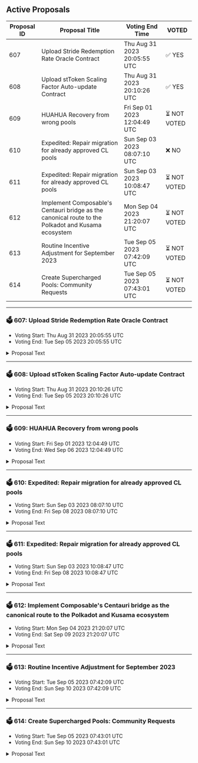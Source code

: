 ## Active Proposals

| Proposal ID | Proposal Title | Voting End Time | VOTED |
|-------------|----------------|-----------------|-------|
| 607 | Upload Stride Redemption Rate Oracle Contract | Thu Aug 31 2023 20:05:55 UTC | ✅ YES |
| 608 | Upload stToken Scaling Factor Auto-update Contract | Thu Aug 31 2023 20:10:26 UTC | ✅ YES |
| 609 | HUAHUA Recovery from wrong pools | Fri Sep 01 2023 12:04:49 UTC | ⏳ NOT VOTED |
| 610 | Expedited: Repair migration for already approved CL pools | Sun Sep 03 2023 08:07:10 UTC | ❌ NO |
| 611 | Expedited: Repair migration for already approved CL pools | Sun Sep 03 2023 10:08:47 UTC | ⏳ NOT VOTED |
| 612 | Implement Composable's Centauri bridge as the canonical route to the Polkadot and Kusama ecosystem | Mon Sep 04 2023 21:20:07 UTC | ⏳ NOT VOTED |
| 613 | Routine Incentive Adjustment for September 2023 | Tue Sep 05 2023 07:42:09 UTC | ⏳ NOT VOTED |
| 614 | Create Supercharged Pools: Community Requests | Tue Sep 05 2023 07:43:01 UTC | ⏳ NOT VOTED |

---

### 🗳 607: Upload Stride Redemption Rate Oracle Contract
- Voting Start: Thu Aug 31 2023 20:05:55 UTC
- Voting End: Tue Sep 05 2023 20:05:55 UTC

<details>
<summary>Proposal Text</summary>
 
Passing this proposal will upload the Stride Redemption Rate Oracle Contract to the Osmosis chain 

 ## Summary 

 The Stride Redemption Rate Oracle Contract uses an interchain account (ICA) to provide the redemption rates of Stride's stTokens to the Osmosis blockchain in a decentralized manner. 

 If uploaded to Osmosis, the Oracle Contract's feeds could be used to 1) trustlessly handle the scaling factor for stToken stableswap pools, and 2) could be integrated with Mars' oracle implementation to provide a more dependable oracle price for stTokens. 

 ## Details 

 stTokens represent underlying staked tokens, which are controlled by the Stride blockchain. At any time, a user may use his stToken to redeem a certain amount of its underlying token. The amount of underlying tokens a single stToken can redeem is called the redemption rate. For example, on the Stride blockchain 1 stATOM can currently be used to redeem 1.205 ATOM. To continue with the example, the market price of stATOM vs ATOM may fluctuate - but the true stATOM vs ATOM value is the redemption rate. 

 The Oracle Contract uses an ICA to provide redemption rates for Stride's stTokens to the Osmosis blockchain in a decentralized manner. As mentioned above, stToken redemption rates on Osmosis can be used to trustlessly manage the scaling factors for stToken stableswap pools and to strengthen stToken price oracles on Osmosis. 

 ## Contract information 

 **Release**: [v1.0.0](https://github.com/Stride-Labs/ica-oracle/releases/tag/v1.0.0) 

 **Git Commit**: `2fdf76f3ba4fad6a20a6d10d77c0511f2439b6c3` 

 **Code Repository**: [https://github.com/Stride-Labs/ica-oracle](https://github.com/Stride-Labs/ica-oracle) 

 **Compiler**: `cosmwasm/rust-optimizer:0.14.0` 

 **Checksum**: `5ee10302357ff0f8531fe00029cd35cfe5a2c521c6a818cee06cd61a3df0cb42` 

 **Forum Thread**: [https://forum.osmosis.zone/t/upload-stride-redemption-rate-oracle-contract/248](https://forum.osmosis.zone/t/upload-stride-redemption-rate-oracle-contract/248) 
</details>

---

### 🗳 608: Upload stToken Scaling Factor Auto-update Contract
- Voting Start: Thu Aug 31 2023 20:10:26 UTC
- Voting End: Tue Sep 05 2023 20:10:26 UTC

<details>
<summary>Proposal Text</summary>
 
Passing this proposal will upload the stToken Scaling Factor Auto-update Contract to the Osmosis chain 

 ## Summary 

 The stToken Scaling Factor Auto-update Contract makes use of the Stride Redemption Rate Oracle Contract to automatically update the scaling factor for stToken stableswap pools, such as the stOSMO-OSMO pool. 

 Currently, the scaling factor for stToken stableswap pools is updated every several days using a multisig address controlled by the Stride Association. By using the Auto-update Contract the Stride Association can relinquish this responsibility, which would thereafter be carried out in an automatic and fully trustless manner. 

 ## Details 

 Normal stableswap pools concentrate the two tokens at a 1:1 ratio, which is ideal for USD stablecoins. But Osmosis stableswap pools have an optional scaling factor, which enables the concentration ratio to be continually scaled. This scaling factor is utilized for stToken stableswap pools, because stTokens constantly appreciate in value against their underlying tokens. 

 Currently, it is the responsibility of a Stride Association multisig address to gradually increase the concentration ratios on several stToken stableswap pools. But that process can now be automated. 

 For example, the stOSMO:OSMO redemption rate is currently 1:1.148. Soon, the Stride Redemption Rate Oracle Contract could feed this redemption rate to Osmosis. Then the stToken Scaling Factor Auto-update Contract would take the stOSMO redemption rate and use it to adjust the scaling factor / concentration ratio on the stOSMO/OSMO stableswap pool. 

 Note that once these two contracts are uploaded, a further governance proposal would be required for the Stride Association multisig to relinquish control of stToken pool scaling factors to the Auto-update Contract. 

 ## Contract information 

 **Release**: [v1.0.0](https://github.com/Stride-Labs/st-scaling-factor/releases/tag/v1.0.0) 

 **Git Commit**: `7e75ff9e92755a4ad284a8f07b332f4d5b444062` 

 **Code repository**: [https://github.com/Stride-Labs/st-scaling-factor](https://github.com/Stride-Labs/st-scaling-factor) 

 **Compiler**: `cosmwasm/rust-optimizer:0.12.13` 

 **Checksum**: `57f5ec7f8e2848d53e8164c80272cdff311cc844c70d0b15b71712cbc2ec034c` 

 **Forum Thread**: [https://forum.osmosis.zone/t/upload-sttoken-scaling-factor-auto-update-contract/249](https://forum.osmosis.zone/t/upload-sttoken-scaling-factor-auto-update-contract/249) 
</details>

---

### 🗳 609: HUAHUA Recovery from wrong pools
- Voting Start: Fri Sep 01 2023 12:04:49 UTC
- Voting End: Wed Sep 06 2023 12:04:49 UTC

<details>
<summary>Proposal Text</summary>
 
This proposal seeks a Governance approval to merge the code needed to recover 6B HUAHUA stuck into wrong pools into the osmosis codebase.
Here you can find a [detailed description of the incident](https://commonwealth.im/osmosis/discussion/6497-recovering-huahua-wrong-external-incentives)
And here you can find the [forum thread](https://forum.osmosis.zone/t/save-6bn-huahua-from-locked-pool/238 with the resolution proposal.)

- Vote YES if you want to allow Chihuahua to recover the 6B HUAHUA
- Vote NO if you don't want to allow Chihuahua to recover the 6B HUAHUA
</details>

---

### 🗳 610: Expedited: Repair migration for already approved CL pools
- Voting Start: Sun Sep 03 2023 08:07:10 UTC
- Voting End: Fri Sep 08 2023 08:07:10 UTC

<details>
<summary>Proposal Text</summary>
 
There was a code bug in the logic that executed [Proposal 597](https://www.mintscan.io/osmosis/proposals/597). This has resulted in there being only one Supercharged pool linked to its corresponding Classic pool (stATOM/ATOM). 

This has the impact that: 
* Classic positions cannot be migrated to the new Supercharged Pools. 
* Incentives are only being sent to the Supercharged pools, not the already established full range classic positions as well. 
* Liquidity in Supercharged pools is over-incentivized until this proposal passes. 

This proposal restores the Classic to Supercharged pool links and allows incentives to be distributed as intended. This is an expedited proposal in order to minimize the time that incentives are distributed incorrectly. 

As an expedited proposal, this proposal will pass as long as two-thirds of voting power votes within the first 24 hours. This will cause incentives to resume distribution to Classic pools at Epoch on the 5th September. If this threshold is not met, then this proposal will revert to a five-day proposal, and intended incentive distribution will resume on the 9th September if the proposal is successful.
</details>

---

### 🗳 611: Expedited: Repair migration for already approved CL pools
- Voting Start: Sun Sep 03 2023 10:08:47 UTC
- Voting End: Fri Sep 08 2023 10:08:47 UTC

<details>
<summary>Proposal Text</summary>
 
There was a code bug in the logic that executed [Proposal 597](https://www.mintscan.io/osmosis/proposals/597). This has resulted in there being only one Supercharged pool linked to its corresponding Classic pool (stATOM/ATOM). 

This has the impact that: 
* Classic positions cannot be migrated to the new Supercharged Pools. 
* Incentives are only being sent to the Supercharged pools, not the already established full range classic positions as well. 
* Liquidity in Supercharged pools is over-incentivized until this proposal passes. 

This proposal restores the Classic to Supercharged pool links and allows incentives to be distributed as intended. This is an expedited proposal in order to minimize the time that incentives are distributed incorrectly. 

As an expedited proposal, this proposal will pass as long as two-thirds of voting power votes within the first 24 hours. This will cause incentives to resume distribution to Classic pools at Epoch on the 5th September. If this threshold is not met, then this proposal will revert to a five-day proposal, and intended incentive distribution will resume on the 9th September if the proposal is successful.
</details>

---

### 🗳 612: Implement Composable's Centauri bridge as the canonical route to the Polkadot and Kusama ecosystem
- Voting Start: Mon Sep 04 2023 21:20:07 UTC
- Voting End: Sat Sep 09 2023 21:20:07 UTC

<details>
<summary>Proposal Text</summary>
 
This proposal would recognize Composable's Centauri bridge as the canonical route to the Polkadot and Kusama ecosystem for Osmosis. 

It would also establish Supercharged pools of OSMO/DOT and USDT/DOT as well as signal the migration of incentives from the OSMO/axlDOT pool to the new OSMO/DOT pool. 

## Background

DOT within the Cosmos ecosystem, specifically Osmosis DEX, is currently sourced via multiple bridges provided by a combination of the Moonbeam and Axelar networks. This results in tokens wrapped by multiple protocols to enable axlDOT within Osmosis DEX. 

For increased fungibility in a cross-chain environment, it becomes paramount to reduce the number of networks used to transfer an asset and, thus, reduce the number of times a token must be wrapped from source to destination. 

In the current environment, DOT must be moved into Moonbeam and transferred through Axelar's satellite bridge to reach its final destination on Cosmos. With the introduction of Composable's Centauri bridge, we propose a migration from axlDOT to DOT sourced directly from Polkadot over Centauri, referred to as ibcDOT in this proposal for clarity. 

**About Composable and Centauri**
Composable (comprised of Picasso network on Kusama, and eventually Composable network on Polkadot) acts as an infrastructure layer for asset transfers. The chain is made up of three components: i) the base layer L1, Picasso, which houses Pablo DEX and CosmWasm VM for smart contract deployment within Kusama, ii) Centauri, the transfer layer that enables bridging of assets over IBC, and iii) the composable virtual machine (in development), which enables smart contract orchestration between chains connected via Centauri. 

Centauri is an IBC enabled chain within the Cosmos ecosystem that operates as an intermediary between source and destination to transfer assets via IBC. For example, assets transferred from Picasso (on Kusama) would follow the route of Picasso -> Centauri -> Cosmos Destination Chain; in the case of transfers from Polkadot, and additional hop would be needed and would follow the route of Polkadot -> Picasso -> Centauri -> Cosmos Destination Chain. The transfer routes are able to be abstracted away via frontend, whereas only source and destination are conveyed to the end user. Currently, Centauri connects the Polkadot and Kusama ecosystems, as well as connecting these chains to ten Cosmos app chains. As of the time of writing, Centauri is connected to Cosmos Hub, Osmosis, Neutron, Stride, Umee, Agoric, Stargaze, Secret, Crescent, and Chihuahua within the Cosmos. 

With Centauri being built using IBC, we believe assets entering the Cosmos ecosystem should adhere to the transfer protocol used by the network. Therefore, an IBC-based bridging solution makes the most sense for transferring assets into the Cosmos ecosystem. 

## Method
This proposal would recognize the DOT arriving over the Centauri bridge as the canonical version of DOT, renaming the current DOT in use on Osmosis to axlDOT. 

This proposal directly creates Supercharged Liquidity pools of USDT/DOT and OSMO/DOT with 0.2% spread factors. 

This proposal would also migrate incentives from the OSMO/axlDOT Supercharged pool, 773, to the newly created OSMO/ibcDOT Supercharged pool, at the next monthly incentive proposal. 

## Canonical Status
Canonical status sets the following agreement: 
 **Default Asset List**
Assets will be unprefixed in the app.osmosis.zone default asset list, e.g. DOT with all other bridges' assets being bridge1DOT, bridge2DOT, etc. Osmosis DAO requests that allied/friendly front-ends do the same, though any front-end is free to make its own decisions. 

**Osmosis Incentives** 
The DAO commits to prioritizing the Canonical Bridge assets, incentivizing them earlier and more heavily than the comparable assets of non-canonical bridges. In general, canonical pools should earn substantially more incentives per dollar of liquidity than their counterpart pools–under the base incentives model, not necessarily counting external incentive matching. 

**Forum Thread**:[https://forum.osmosis.zone/t/implement-composable-s-centauri-bridge-as-the-canonical-route-to-the-polkadot-and-kusama-ecosystem/179](https://forum.osmosis.zone/t/implement-composable-s-centauri-bridge-as-the-canonical-route-to-the-polkadot-and-kusama-ecosystem/179)
</details>

---

### 🗳 613: Routine Incentive Adjustment for September 2023
- Voting Start: Tue Sep 05 2023 07:42:09 UTC
- Voting End: Sun Sep 10 2023 07:42:09 UTC

<details>
<summary>Proposal Text</summary>
 
This proposal adjusts the Osmosis Liquidity Incentives emitted to each pool according to the methodology in [Proposal 578](https://www.mintscan.io/osmosis/proposals/578). 

 New Incentives and Targets can be found on the [Chaos Labs Dashboard](https://community-staging.chaoslabs.xyz/osmosis/incentives-optimization). 

 This proposal also actions the additions and migrations of USDT pool incentives passed in Proposals [590](https://www.mintscan.io/osmosis/proposals/590), [591](https://www.mintscan.io/osmosis/proposals/591) and [592](https://www.mintscan.io/osmosis/proposals/592)
</details>

---

### 🗳 614: Create Supercharged Pools: Community Requests
- Voting Start: Tue Sep 05 2023 07:43:01 UTC
- Voting End: Sun Sep 10 2023 07:43:01 UTC

<details>
<summary>Proposal Text</summary>
 
This proposal would create many new Supercharged Liquidity pools, which have either been requested by the community, are upcoming listings, initialized on StreamSwap, or historically had insufficient liquidity compared to trading demand without receiving incentives. 

**Stablecoin Pairings** 
* SILK/USDT 0.05% Spread 
* USK/USDT 0.05% Spread 

**Like Pairings** 
* YieldETH/ETH, 0.05% Spread
* ETH.hole/ETH, 0.05% Spread
* USDT.axl/USDT, 0.05% Spread

**Composable Pairings**
* KSM/OSMO, 0.2% Spread
* KSM/USDT, 0.2% Spread

**StreamSwap Alumni**
* PASG/USDT, 0.2% Spread
* MPWR/USDT, 0.2% Spread
* QSR/USDT, 0.2% Spread
* PICA/USDT, 0.2% Spread
* NLS/USDT, 0.2% Spread
* LORE/USDT, 0.2% Spread
* FLIX/USDT, 0.2% Spread

**High Slippage pools**
* ARCH/USDT, 0.2% Spread
* KUJI/USDT, 0.2% Spread
* LUNC/USDT, 0.2% Spread
* LUNA/USDT, 0.2% Spread
* NTRN/USDT, 0.2% Spread

**Requested**
* BCNA/USDT, 0.2% Spread
* CUDOS/USDT, 0.2% Spread
* JKL/USDT, 0.2% Spread
* MANTA/OSMO, 0.2% Spread
* REGEN/USDT, 0.2% Spread 
* SHD/USDT, 0.2% Spread
* USDC.hole/OSMO, 0.2% Spread
* WHALE/USDT, 0.2% Spread

## Background
During the rollout period, the creation of Supercharged Liquidity pools is permissioned by governance as established in [Proposal 532](https://www.mintscan.io/osmosis/proposals/532). 

## Choice of Pools
The proposed pools are those that have either been requested by the community for listing or have struggled to gain sufficient liquidity to facilitate trading by having consistently high swap APR and no incentives. 

As these are currently tail assets on Osmosis, they are being created with just the one higher spread factor, which should make LPing more profitable for immature markets compared to the current pools in use. 

This is 0.2% for volatile assets and 0.05% for Stable or Equivalent pairings. 

SILK and USK Supercharged pools add USDT pairings for two stablecoin projects that have never been incentivized outside of their native chains. 

YieldETH brings Sommelier's Real Yield ETH strategy into the Cosmos over the Axelar bridge. The addition of a Supercharged liquidity pool for this should allow functional trading to occur with minimal barriers from bridging fees. 

Wormhole pairings do not guarantee inclusion as verified assets, but provide an alternative liquidity route for assets transferred via Wormhole from Ethereum to trade on Osmosis until the future Transmuter contract is in use. 

Composable is preparing to launch the IBC connection to Polkadot, and this proposal would create initial pairings as Supercharged pools. 

StreamSwap alumni often have large pools from the initial launch, but have no stablecoin pairings. Several teams have requested Supercharged pools, so these are being proposed as a category. 

Current volatile Classic pools: 
* ARCH - [1061](https://app.osmosis.zone/pool/1061) - 47% Swap APR
* KUJI - [744](https://app.osmosis.zone/pool/1061) - 47% Swap APR 
* LUNA - [726](https://app.osmosis.zone/pool/726) -18% Swap APR, functional liquidity currently failing to establish on Osmosis. 
* LUNC - [800](https://app.osmosis.zone/pool/800) - 83% Swap APR
* NTRN - [1046](https://app.osmosis.zone/pool/1046) - 67% Swap APR

Requested by their communities include USDT pairings for pools of BCNA, CUDOS, JKL, REGEN, SHD and WHALE. 

MANTA will also be listed soon and wishes to have the liquidity efficiency that comes from the Supercharged pools. 

**Forum Thread**:[https://forum.osmosis.zone/t/create-supercharged-pools-community-requests/278](https://forum.osmosis.zone/t/create-supercharged-pools-community-requests/278)
</details>
